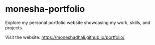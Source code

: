 # monesha-portfolio

Explore my personal portfolio website showcasing my work, skills, and projects.

Visit the website: https://moneshadhali.github.io/portfolio/
